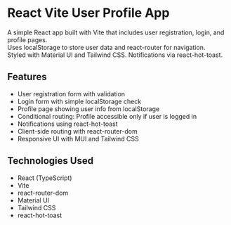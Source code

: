 # React Vite User Profile App

A simple React app built with Vite that includes user registration, login, and profile pages.  
Uses localStorage to store user data and react-router for navigation.  
Styled with Material UI and Tailwind CSS. Notifications via react-hot-toast.

## Features

- User registration form with validation  
- Login form with simple localStorage check  
- Profile page showing user info from localStorage  
- Conditional routing: Profile accessible only if user is logged in  
- Notifications using react-hot-toast  
- Client-side routing with react-router-dom  
- Responsive UI with MUI and Tailwind CSS  

## Technologies Used

- React (TypeScript)  
- Vite  
- react-router-dom  
- Material UI  
- Tailwind CSS  
- react-hot-toast  
